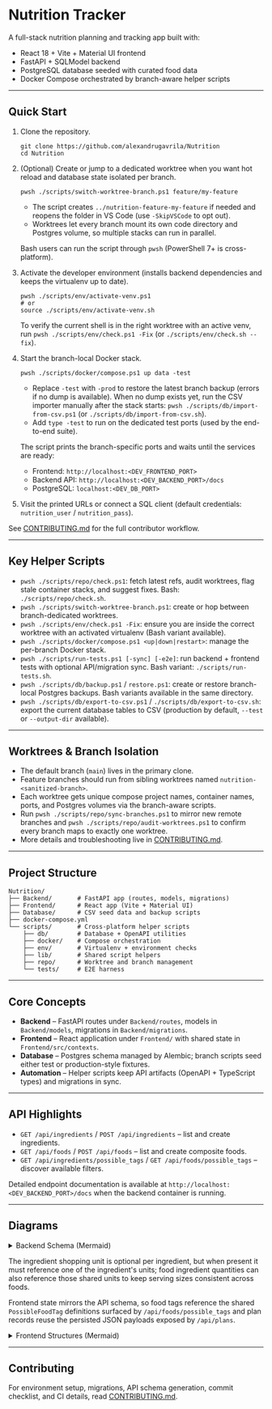 # Nutrition Tracker

A full-stack nutrition planning and tracking app built with:

- React 18 + Vite + Material UI frontend
- FastAPI + SQLModel backend
- PostgreSQL database seeded with curated food data
- Docker Compose orchestrated by branch-aware helper scripts

---

## Quick Start

1. Clone the repository.

   ```pwsh
   git clone https://github.com/alexandrugavrila/Nutrition
   cd Nutrition
   ```

2. (Optional) Create or jump to a dedicated worktree when you want hot reload and database state isolated per branch.

   ```pwsh
   pwsh ./scripts/switch-worktree-branch.ps1 feature/my-feature
   ```
   - The script creates `../nutrition-feature-my-feature` if needed and reopens the folder in VS Code (use `-SkipVSCode` to opt out).
   - Worktrees let every branch mount its own code directory and Postgres volume, so multiple stacks can run in parallel.

   Bash users can run the script through `pwsh` (PowerShell 7+ is cross-platform).

3. Activate the developer environment (installs backend dependencies and keeps the virtualenv up to date).

   ```pwsh
   pwsh ./scripts/env/activate-venv.ps1
   # or
   source ./scripts/env/activate-venv.sh
   ```

   To verify the current shell is in the right worktree with an active venv, run `pwsh ./scripts/env/check.ps1 -Fix` (or `./scripts/env/check.sh --fix`).

4. Start the branch-local Docker stack.

   ```pwsh
   pwsh ./scripts/docker/compose.ps1 up data -test
   ```
   - Replace `-test` with `-prod` to restore the latest branch backup (errors if no dump is available).
     When no dump exists yet, run the CSV importer manually after the stack starts: `pwsh ./scripts/db/import-from-csv.ps1`
     (or `./scripts/db/import-from-csv.sh`).
   - Add `type -test` to run on the dedicated test ports (used by the end-to-end suite).

   The script prints the branch-specific ports and waits until the services are ready:
   - Frontend: `http://localhost:<DEV_FRONTEND_PORT>`
   - Backend API: `http://localhost:<DEV_BACKEND_PORT>/docs`
   - PostgreSQL: `localhost:<DEV_DB_PORT>`

5. Visit the printed URLs or connect a SQL client (default credentials: `nutrition_user` / `nutrition_pass`).

See [CONTRIBUTING.md](CONTRIBUTING.md) for the full contributor workflow.

---

## Key Helper Scripts

- `pwsh ./scripts/repo/check.ps1`: fetch latest refs, audit worktrees, flag stale container stacks, and suggest fixes. Bash: `./scripts/repo/check.sh`.
- `pwsh ./scripts/switch-worktree-branch.ps1`: create or hop between branch-dedicated worktrees.
- `pwsh ./scripts/env/check.ps1 -Fix`: ensure you are inside the correct worktree with an activated virtualenv (Bash variant available).
- `pwsh ./scripts/docker/compose.ps1 <up|down|restart>`: manage the per-branch Docker stack.
- `pwsh ./scripts/run-tests.ps1 [-sync] [-e2e]`: run backend + frontend tests with optional API/migration sync. Bash variant: `./scripts/run-tests.sh`.
- `pwsh ./scripts/db/backup.ps1` / `restore.ps1`: create or restore branch-local Postgres backups. Bash variants available in the same directory.
- `pwsh ./scripts/db/export-to-csv.ps1` / `./scripts/db/export-to-csv.sh`: export the current database tables to CSV (production by default, `--test` or `--output-dir` available).

---

## Worktrees & Branch Isolation

- The default branch (`main`) lives in the primary clone.
- Feature branches should run from sibling worktrees named `nutrition-<sanitized-branch>`.
- Each worktree gets unique compose project names, container names, ports, and Postgres volumes via the branch-aware scripts.
- Run `pwsh ./scripts/repo/sync-branches.ps1` to mirror new remote branches and `pwsh ./scripts/repo/audit-worktrees.ps1` to confirm every branch maps to exactly one worktree.
- More details and troubleshooting live in [CONTRIBUTING.md](CONTRIBUTING.md#branching--worktrees).

---

## Project Structure

```
Nutrition/
├── Backend/       # FastAPI app (routes, models, migrations)
├── Frontend/      # React app (Vite + Material UI)
├── Database/      # CSV seed data and backup scripts
├── docker-compose.yml
└── scripts/       # Cross-platform helper scripts
    ├── db/        # Database + OpenAPI utilities
    ├── docker/    # Compose orchestration
    ├── env/       # Virtualenv + environment checks
    ├── lib/       # Shared script helpers
    ├── repo/      # Worktree and branch management
    └── tests/     # E2E harness
```

---

## Core Concepts

- **Backend** – FastAPI routes under `Backend/routes`, models in `Backend/models`, migrations in `Backend/migrations`.
- **Frontend** – React application under `Frontend/` with shared state in `Frontend/src/contexts`.
- **Database** – Postgres schema managed by Alembic; branch scripts seed either test or production-style fixtures.
- **Automation** – Helper scripts keep API artifacts (OpenAPI + TypeScript types) and migrations in sync.

---

## API Highlights

- `GET /api/ingredients` / `POST /api/ingredients` – list and create ingredients.
- `GET /api/foods` / `POST /api/foods` – list and create composite foods.
- `GET /api/ingredients/possible_tags` / `GET /api/foods/possible_tags` – discover available filters.

Detailed endpoint documentation is available at `http://localhost:<DEV_BACKEND_PORT>/docs` when the backend container is running.

---

## Diagrams

<details>
<summary>Backend Schema (Mermaid)</summary>

```mermaid
erDiagram
  INGREDIENT ||--o{ INGREDIENT_UNIT : defines
  INGREDIENT ||--|| NUTRITION : has
  INGREDIENT ||--o{ INGREDIENT_TAG : tagged_with
  INGREDIENT_TAG }o--|| POSSIBLE_INGREDIENT_TAG : references
  INGREDIENT ||--o| INGREDIENT_SHOPPING_UNIT : shopping_pref
  INGREDIENT_SHOPPING_UNIT ||--|| INGREDIENT_UNIT : selects (optional)
  FOOD ||--o{ FOOD_INGREDIENT : includes
  FOOD_INGREDIENT }o--|| INGREDIENT : uses
  FOOD_INGREDIENT }o--|| INGREDIENT_UNIT : portioned_with
  FOOD ||--o{ FOOD_TAG : tagged_with
  FOOD_TAG }o--|| POSSIBLE_FOOD_TAG : references
  PLAN {
    id integer
    label varchar
    payload json
    created_at timestamptz
    updated_at timestamptz
  }
```

</details>

The ingredient shopping unit is optional per ingredient, but when present it must reference one of the ingredient's units; food ingredient quantities can also reference those shared units to keep serving sizes consistent across foods.

Frontend state mirrors the API schema, so food tags reference the shared `PossibleFoodTag` definitions surfaced by `/api/foods/possible_tags` and plan records reuse the persisted JSON payloads exposed by `/api/plans`.

<details>
<summary>Frontend Structures (Mermaid)</summary>

```mermaid
classDiagram
  class Nutrition {
    calories
    fat
    carbohydrates
    protein
    fiber
  }

  class IngredientUnit {
    id (optional)
    ingredient_id (optional)
    name
    grams
  }

  class PossibleIngredientTag {
    id (optional)
    name
  }

  class Ingredient {
    id
    name
    nutrition (optional)
    units
    tags
    shopping_unit (optional)
  }

  class FoodIngredient {
    ingredient_id
    unit_id (optional)
    unit_quantity (optional)
  }

  class PossibleFoodTag {
    id (optional)
    name
  }

  class Food {
    id
    name
    ingredients
    tags
  }

  class Plan {
    id
    label
    payload
    created_at
    updated_at
  }

  Ingredient "1" --> "0..1" Nutrition
  Ingredient "1" --> "0..*" IngredientUnit : units
  Ingredient "1" --> "0..*" PossibleIngredientTag : tags
  Ingredient "1" --> "0..1" IngredientUnit : shopping_unit
  Food "1" --> "0..*" FoodIngredient : ingredients
  FoodIngredient "*" --> "1" Ingredient : ingredient
  FoodIngredient "*" --> "0..1" IngredientUnit : unit
  Food "1" --> "0..*" PossibleFoodTag : tags
```

</details>

---

## Contributing

For environment setup, migrations, API schema generation, commit checklist, and CI details, read [CONTRIBUTING.md](CONTRIBUTING.md).


